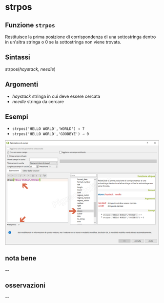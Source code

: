 # strpos

## Funzione `strpos`

Restituisce la prima posizione di corrispondenza di una sottostringa dentro in un'altra stringa o 0 se la sottostringa non viene trovata.

## Sintassi

strpos\(_haystack, needle_\)

## Argomenti

* _haystack_ stringa in cui deve essere cercata
* _needle_ stringa da cercare

## Esempi

* `strpos('HELLO WORLD','WORLD') → 7`
* `strpos('HELLO WORLD','GOODBYE') → 0`

![](../../../.gitbook/assets/strpos1%20%281%29.png)

## nota bene

--

## osservazioni

--

